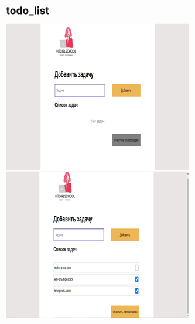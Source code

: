 # todo_list

<div>
<img src="./assets/images/img.png" alt="screen todo-list" width="500" height="400">
</div>
<div>
<img src="./assets/images/img2.png" alt="screen todo-list" width="500" height="400">
</div>
